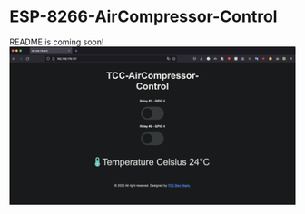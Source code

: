 # ESP-8266-AirCompressor-Control

README is coming soon!
![WebInterface](https://github.com/KatzeMau/ESP-8266-AirCompressor-Control/blob/main/Pictures/WebInterface.png?raw=true)